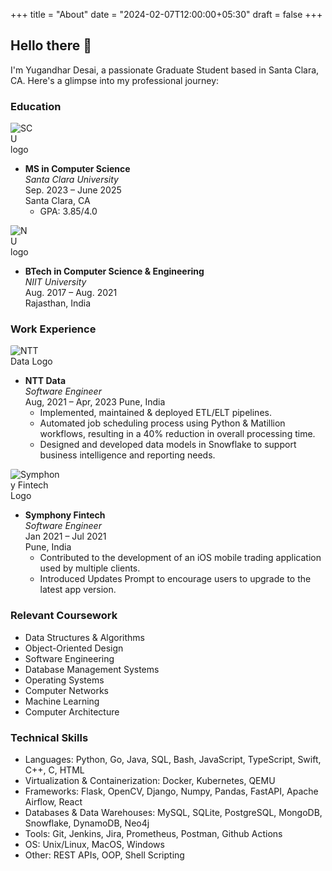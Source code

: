 +++
title = "About"
date = "2024-02-07T12:00:00+05:30"
draft = false
+++
<!-- round profile avatar -->
<!-- <img src="/photo.jpeg" alt="wave" style="border-radius: 100%; max-width: 25%; align-self: right; margin-right: 10px;"> -->

## Hello there 👋

I'm Yugandhar Desai, a passionate Graduate Student based in Santa Clara, CA. Here's a glimpse into my professional journey:    

### Education
<img src="/SCU.png" alt="SCU logo" position="left" style="max-width: 8%;" >

- **MS in Computer Science**  
  *Santa Clara University*  
  Sep. 2023 – June 2025  
  Santa Clara, CA
  - GPA: 3.85/4.0

<img src="/NU-logo.png" alt="NU logo" position="left" style="max-width: 7%;">

- **BTech in Computer Science & Engineering**  
  *NIIT University*  
  Aug. 2017 – Aug. 2021  
  Rajasthan, India

### Work Experience
<img src="/ntt-data.png" alt="NTT Data Logo" position="left" style="border-radius: 2px; max-width: 14%;">

- **NTT Data**  
  *Software Engineer*  
  Aug, 2021 – Apr, 2023
  Pune, India  
  - Implemented, maintained & deployed ETL/ELT pipelines.
  - Automated job scheduling process using Python & Matillion workflows, resulting in a 40% reduction in overall processing time.
  - Designed and developed data models in Snowflake to support business intelligence and reporting needs.

<img src="/symphony-fintech.png" alt="Symphony Fintech Logo" position="left" style="border-radius: 2px; max-width: 16%;">

- **Symphony Fintech**  
 *Software Engineer*  
  Jan 2021 – Jul 2021  
  Pune, India  
  - Contributed to the development of an iOS mobile trading application used by multiple clients.
  - Introduced Updates Prompt to encourage users to upgrade to the latest app version.


### Relevant Coursework
- Data Structures & Algorithms
- Object-Oriented Design
- Software Engineering
- Database Management Systems
- Operating Systems
- Computer Networks
- Machine Learning
- Computer Architecture

### Technical Skills
- Languages: Python, Go, Java, SQL, Bash, JavaScript, TypeScript, Swift, C++, C, HTML
- Virtualization & Containerization: Docker, Kubernetes, QEMU
- Frameworks: Flask, OpenCV, Django, Numpy, Pandas, FastAPI, Apache Airflow, React
- Databases & Data Warehouses: MySQL, SQLite, PostgreSQL, MongoDB, Snowflake, DynamoDB, Neo4j
- Tools: Git, Jenkins, Jira, Prometheus, Postman, Github Actions
- OS: Unix/Linux, MacOS, Windows
- Other: REST APIs, OOP, Shell Scripting



